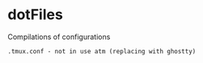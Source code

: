 # dotFiles


Compilations of configurations


```.tmux.conf - not in use atm (replacing with ghostty)```

